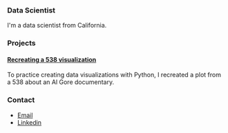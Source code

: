 ### Data Scientist

I'm a data scientist from California.

### Projects

#### [Recreating a 538 visualization](https://colab.research.google.com/drive/1ZVW3DpvTJdVgHLfvmZ-OfnIwyGxoGYKO#scrollTo=svHlRfEaUlMr)

To practice creating data visualizations with Python, I recreated a plot from a 538 about an Al Gore documentary.

### Contact
- [Email](mailto:carteri246gmail.com)
- [Linkedin](http://a.com)
